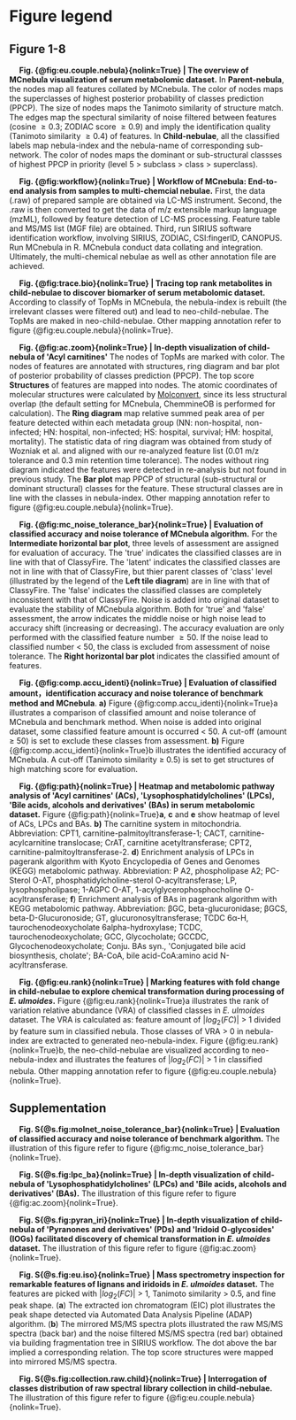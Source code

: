 # Figure legend

## Figure 1-8

&ensp;&ensp; **Fig. {@fig:eu.couple.nebula}{nolink=True} | The overview of
MCnebula visualization of serum metabolomic dataset.** In **Parent-nebula**,
the nodes map all features collated by MCnebula.  The color of nodes maps the
superclasses of highest posterior probability of classes prediction (PPCP).
The size of nodes maps the Tanimoto similarity of structure match.  The edges
map the spectural similarity of noise filtered between features (cosine $\geq
0.3$; ZODIAC score $\geq 0.9$) and imply the identification quality (Tanimoto
similarity $\geq 0.4$) of features.  In **Child-nebulae**, all the classified
labels map nebula-index and the nebula-name of corresponding sub-network.  The
color of nodes maps the dominant or sub-structural classses of highest PPCP in
priority (level 5 &gt; subclass &gt; class &gt; superclass).

&ensp;&ensp; **Fig. {@fig:workflow}{nolink=True} | Workflow of MCnebula:
End-to-end analysis from samples to multi-chemcial nebulae.** First, the data
(.raw) of prepared sample are obtained via LC-MS instrument.  Second, the .raw
is then converted to get the data of m/z extensible markup language (mzML),
followed by feature detection of LC-MS processing.  Feature table and MS/MS
list (MGF file) are obtained.  Third, run SIRIUS software identification
workflow, involving SIRIUS, ZODIAC, CSI:fingerID, CANOPUS.  Run MCnebula in R.
MCnebula conduct data collating and integration.  Ultimately, the
multi-chemical nebulae as well as other annotation file are  achieved.

&ensp;&ensp; **Fig. {@fig:trace.bio}{nolink=True} | Tracing top rank
metabolites in child-nebulae to discover biomarker of serum metabolomic
dataset.** According to classify of TopMs in MCnebula, the nebula-index is
rebuilt (the irrelevant classes were filtered out) and lead to
neo-child-nebulae.  The TopMs are maked in neo-child-nebulae.  Other mapping
annotation refer to figure {@fig:eu.couple.nebula}{nolink=True}.

&ensp;&ensp; **Fig. {@fig:ac.zoom}{nolink=True} | In-depth visualization of
child-nebula of 'Acyl carnitines'** The nodes of TopMs are marked with color.
The nodes of features are annotated with structures, ring diagram and bar plot
of posterior probability of classes prediction (PPCP).  The top score
**Structures** of features are mapped into nodes.  The atomic coordinates of
molecular structures were calculated by
[Molconvert](https://docs.chemaxon.com/display/docs/molconvert.md), since its
less structural overlap (the default setting for MCnebula, ChemmineOB is
performed for calculation).  The **Ring diagram** map relative summed peak area
of per feature detected within each metadata group (NN: non-hospital,
non-infected; HN: hospital, non-infected; HS: hospital, survival; HM: hospital,
mortality).  The statistic data of ring diagram was obtained from study of
Wozniak et al. and aligned with our re-analyzed feature list (0.01 m/z
tolerance and 0.3 min retention time tolerance).  The nodes without ring
diagram indicated the features were detected in re-analysis but not found in
previous study.  The **Bar plot** map PPCP of structural (sub-structural or
dominant structural) classes for the feature.  These structural classes are in
line with the classes in nebula-index.  Other mapping annotation refer to
figure {@fig:eu.couple.nebula}{nolink=True}.

&ensp;&ensp; **Fig. {@fig:mc_noise_tolerance_bar}{nolink=True} | Evaluation of
classified accuracy and noise tolerance of MCnebula algorithm.** For the
**Intermediate horizontal bar plot**, three levels of assessment are assigned
for evaluation of accuracy.  The 'true' indicates the classified classes are in
line with that of ClassyFire.  The 'latent' indicates the classified classes
are not in line with that of ClassyFire, but thier parent classes of 'class'
level (illustrated by the legend of the **Left tile diagram**) are in line with
that of ClassyFire.  The 'false' indicates the classified classes are
completely inconsistent with that of ClassyFire.  Noise is added into original
dataset to evaluate the stability of MCnebula algorithm.  Both for 'true' and
'false' assessment, the arrow indicates the middle noise or high noise lead to
accuracy shift (increasing or decreasing).  The accuracy evaluation are only
performed with the classified feature number $\geq 50$.  If the noise lead to
classified number &lt; 50, the class is excluded from assessment of noise
tolerance.  The **Right horizontal bar plot** indicates the classified amount
of features.

&ensp;&ensp; **Fig. {@fig:comp.accu_identi}{nolink=True} | Evaluation of
classified amount，identification accuracy and noise tolerance of benchmark
method and MCnebula**.  **a)** Figure {@fig:comp.accu_identi}{nolink=True}a
illustrates a comparison of classified amount and noise tolerance of MCnebula
and benchmark method.  When noise is added into original dataset, some
classified feature amount is occurred &lt; 50.  A cut-off (amount $\geq$ 50) is
set to exclude these classes from assessment.  **b)** Figure
{@fig:comp.accu_identi}{nolink=True}b illustrates the identified accuracy of
MCnebula.  A cut-off (Tanimoto similarity $\geq$ 0.5) is set to get structures
of high matching score for evaluation.

&ensp;&ensp; **Fig. {@fig:path}{nolink=True} | Heatmap and metabolomic pathway
analysis of 'Acyl carnitines' (ACs), 'Lysophosphatidylcholines' (LPCs), 'Bile
acids, alcohols and derivatives' (BAs) in serum metabolomic dataset.** Figure
{@fig:path}{nolink=True}**a**, **c** and **e** show heatmap of level of ACs,
LPCs and BAs.  **b)** The carnitine system in mitochondria.  Abbreviation:
CPT1, carnitine-palmitoyltransferase-1; CACT, carnitine-acylcarnitine
translocase; CrAT, carnitine acetyltransferase; CPT2,
carnitine-palmitoyltransferase-2.  **d**) Enrichment analysis of LPCs in
pagerank algorithm with Kyoto Encyclopedia of Genes and Genomes (KEGG)
metabolomic pathway.  Abbreviation: P A2, phospholipase A2; PC-Sterol O-AT,
phosphatidylcholine-sterol O-acyltransferase; LP, lysophospholipase; 1-AGPC
O-AT, 1-acylglycerophosphocholine O-acyltransferase; **f**) Enrichment analysis
of BAs in pagerank algorithm with KEGG metabolomic pathway.  Abbreviation: βGC,
beta-glucuronidase; βGCS, beta-D-Glucuronoside; GT, glucuronosyltransferase;
TCDC 6α-H, taurochenodeoxycholate 6alpha-hydroxylase; TCDC,
taurochenodeoxycholate; GCC, Glycocholate; GCCDC, Glycochenodeoxycholate;
Conju. BAs syn., 'Conjugated bile acid biosynthesis, cholate'; BA-CoA, bile
acid-CoA:amino acid N-acyltransferase.

&ensp;&ensp; **Fig. {@fig:eu.rank}{nolink=True} | Marking features with fold
change in child-nebulae to explore chemical transformation during processing of
_E. ulmoides_.** Figure {@fig:eu.rank}{nolink=True}a illustrates the rank of
variation relative abundance (VRA) of classified classes in *E. ulmoides*
dataset.  The VRA is calculated as: feature amount of |$log_{2}(FC)$| &gt; 1
divided by feature sum in classified nebula.  Those classes of VRA &gt; 0 in
nebula-index are extracted to generated neo-nebula-index.  Figure
{@fig:eu.rank}{nolink=True}b, the neo-child-nebulae are visualized according to
neo-nebula-index and illustrates the features of |$log_{2}(FC)$| &gt; 1 in
classified nebula.  Other mapping annotation refer to figure
{@fig:eu.couple.nebula}{nolink=True}.

## Supplementation

&ensp;&ensp; **Fig. S{@s.fig:molnet_noise_tolerance_bar}{nolink=True} |
Evaluation of classified accuracy and noise tolerance of benchmark algorithm.**
The illustration of this figure refer to figure
{@fig:mc_noise_tolerance_bar}{nolink=True}.

&ensp;&ensp; **Fig. S{@s.fig:lpc_ba}{nolink=True} | In-depth visualization of
child-nebula of 'Lysophosphatidylcholines' (LPCs) and 'Bile acids, alcohols and
derivatives' (BAs).** The illustration of this figure refer to figure
{@fig:ac.zoom}{nolink=True}.

&ensp;&ensp; **Fig. S{@s.fig:pyran_iri}{nolink=True} | In-depth visualization
of child-nebula of 'Pyranones and derivatives' (PDs) and 'Iridoid O-glycosides'
(IOGs) facilitated discovery of chemical transformation in *E. ulmoides*
dataset.** The illustration of this figure refer to figure
{@fig:ac.zoom}{nolink=True}.

&ensp;&ensp; **Fig. S{@s.fig:eu.iso}{nolink=True} | Mass spectrometry
inspection for remarkable features of lignans and iridoids in *E. ulmoides*
dataset.** The features are picked with |$log_{2}(FC)$| &gt; 1, Tanimoto
similarity &gt; 0.5, and fine peak shape.  (**a**) The extracted ion
chromatogram (EIC) plot illustrates the peak shape detected via Automated Data
Analysis Pipeline (ADAP) algorithm.  (**b**) The mirrored MS/MS spectra plots
illustrated the raw MS/MS spectra (back bar) and the noise filtered MS/MS
spectra (red bar) obtained via building fragmentation tree in SIRIUS workflow.
The dot above the bar implied a corresponding relation.  The top score
structures were mapped into mirrored MS/MS spectra.

&ensp;&ensp; **Fig. S{@s.fig:collection.raw.child}{nolink=True} | Interrogation
of classes distribution of raw spectral library collection in child-nebulae.**
The illustration of this figure refer to figure
{@fig:eu.couple.nebula}{nolink=True}.

[annotation]: ----------------------------------------- 

[citation]: {@fig:eu.couple.nebula}{nolink=True}

[citation]: {@fig:workflow}{nolink=True}

[citation]: {@fig:trace.bio}{nolink=True}

[citation]: {@fig:ac.zoom}{nolink=True}

[citation]: {@fig:mc_noise_tolerance_bar}{nolink=True}

[citation]: {@fig:comp.accu_identi}{nolink=True}

[citation]: {@fig:path}{nolink=True}

[citation]: {@fig:eu.rank}{nolink=True}

[annotation]: -----------------------------------------

[citation]: {@s.fig:molnet_noise_tolerance_bar}{nolink=True}

[citation]: {@s.tbl:serum.bio}{nolink=True}

[citation]: {@s.fig:lpc.ba}{nolink=True}

[citation]: {@s.tbl:serum.compound}{nolink=True}

[citation]: {@s.fig:pyran_iri}{nolink=True}

[citation]: {@s.fig:eu.iso}{nolink=True}

[citation]: {@s.tbl:eu.compound}{nolink=True}

[citation]: {@s.fig:collection.raw.child}{nolink=True}



